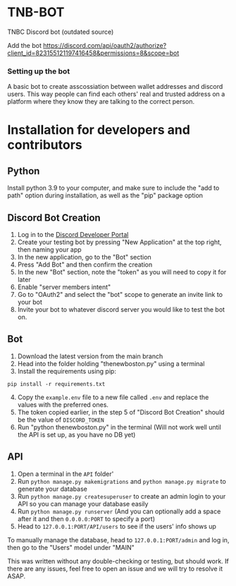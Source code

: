 # TNB-BOT

TNBC Discord bot (outdated source)

Add the bot https://discord.com/api/oauth2/authorize?client_id=823155121197416458&permissions=8&scope=bot

### Setting up the bot

A basic bot to create asscossiation between wallet addresses and discord users. This way people can find each others' real and trusted address on a platform where they know they are talking to the correct person.

# Installation for developers and contributors

## Python

Install python 3.9 to your computer, and make sure to include the "add to path" option during installation, as well as the "pip" package option

## Discord Bot Creation

1. Log in to the [Discord Developer Portal](https://discord.com/developers/applications)
2. Create your testing bot by pressing "New Application" at the top right, then naming your app
3. In the new application, go to the "Bot" section
4. Press "Add Bot" and then confirm the creation
5. In the new "Bot" section, note the "token" as you will need to copy it for later
6. Enable "server members intent"
7. Go to "OAuth2" and select the "bot" scope to generate an invite link to your bot
8. Invite your bot to whatever discord server you would like to test the bot on.

## Bot

1. Download the latest version from the main branch
2. Head into the folder holding "thenewboston.py" using a terminal
3. Install the requirements using pip:

```
pip install -r requirements.txt
```

4. Copy the `example.env` file to a new file called `.env` and replace the values with the preferred ones.
5. The token copied earlier, in the step 5 of "Discord Bot Creation" should be the value of `DISCORD_TOKEN`
6. Run "python thenewboston.py" in the terminal (Will not work well until the API is set up, as you have no DB yet)

## API

1. Open a terminal in the `API` folder'
2. Run `python manage.py makemigrations` and `python manage.py migrate` to generate your database
3. Run `python manage.py createsuperuser` to create an admin login to your API so you can manage your database easily
4. Run `python manage.py runserver` (And you can optionally add a space after it and then `0.0.0.0:PORT` to specify a port)
5. Head to `127.0.0.1:PORT/API/users` to see if the users' info shows up

To manually manage the database, head to `127.0.0.1:PORT/admin` and log in, then go to the "Users" model under "MAIN"

This was written without any double-checking or testing, but should work. If there are any issues, feel free to open an issue and we will try to resolve it ASAP.
